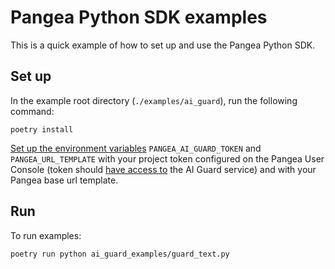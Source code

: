 # Pangea Python SDK examples

This is a quick example of how to set up and use the Pangea Python SDK.

## Set up

In the example root directory (`./examples/ai_guard`), run the following command:

```
poetry install
```

[Set up the environment variables][set-environment-variables]
`PANGEA_AI_GUARD_TOKEN` and `PANGEA_URL_TEMPLATE` with your project token configured
on the Pangea User Console (token should [have access to][configure-a-pangea-service]
the AI Guard service) and with your Pangea base url template.

## Run

To run examples:

```
poetry run python ai_guard_examples/guard_text.py
```

[configure-a-pangea-service]: https://pangea.cloud/docs/getting-started/configure-services/#configure-a-pangea-service
[set-environment-variables]: https://pangea.cloud/docs/getting-started/integrate/#set-environment-variables
